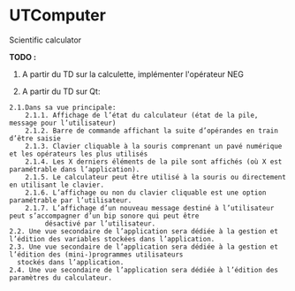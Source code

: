 # UTComputer
Scientific calculator

__TODO :__

  1. A partir du TD sur la calculette, implémenter l'opérateur NEG
  
  2. A partir du TD sur Qt:
  
    2.1.Dans sa vue principale:  
        2.1.1. Affichage de l’état du calculateur (état de la pile, message pour l’utilisateur)  
        2.1.2. Barre de commande affichant la suite d’opérandes en train d’être saisie  
        2.1.3. Clavier cliquable à la souris comprenant un pavé numérique et les opérateurs les plus utilisés  
        2.1.4. Les X derniers éléments de la pile sont affichés (où X est paramétrable dans l’application).  
        2.1.5. Le calculateur peut être utilisé à la souris ou directement en utilisant le clavier.  
        2.1.6. L’affichage ou non du clavier cliquable est une option paramétrable par l’utilisateur.  
        2.1.7. L’affichage d’un nouveau message destiné à l’utilisateur peut s’accompagner d’un bip sonore qui peut être
             désactivé par l’utilisateur.  
    2.2. Une vue secondaire de l’application sera dédiée à la gestion et l’édition des variables stockées dans l’application.  
    2.3. Une vue secondaire de l’application sera dédiée à la gestion et l’édition des (mini-)programmes utilisateurs  
      stockés dans l’application.  
    2.4. Une vue secondaire de l’application sera dédiée à l’édition des paramètres du calculateur.
